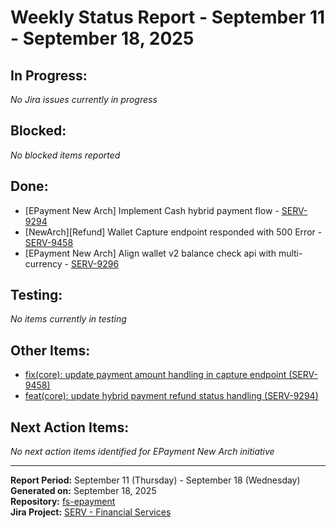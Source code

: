 # Weekly Status Report - September 11 - September 18, 2025

## In Progress:

_No Jira issues currently in progress_

## Blocked:

_No blocked items reported_

## Done:

- [EPayment New Arch] Implement Cash hybrid payment flow - [SERV-9294](https://yassir.atlassian.net/browse/SERV-9294)
- [NewArch][Refund] Wallet Capture endpoint responded with 500 Error - [SERV-9458](https://yassir.atlassian.net/browse/SERV-9458)
- [EPayment New Arch] Align wallet v2 balance check api with multi-currency - [SERV-9296](https://yassir.atlassian.net/browse/SERV-9296)

## Testing:

_No items currently in testing_

## Other Items:

- [fix(core): update payment amount handling in capture endpoint (SERV-9458)](https://github.com/YAtechnologies/fs-epayment/pull/802)
- [feat(core): update hybrid payment refund status handling (SERV-9294)](https://github.com/YAtechnologies/fs-epayment/pull/801)

## Next Action Items:

_No next action items identified for EPayment New Arch initiative_

---

**Report Period:** September 11 (Thursday) - September 18 (Wednesday)  
**Generated on:** September 18, 2025  
**Repository:** [fs-epayment](https://github.com/YAtechnologies/fs-epayment)  
**Jira Project:** [SERV - Financial Services](https://yassir.atlassian.net/browse/SERV)
